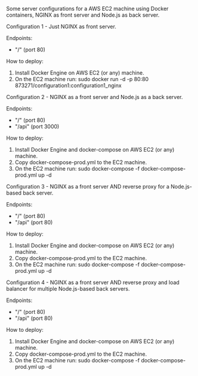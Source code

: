 Some server configurations for a AWS EC2 machine using Docker containers, NGINX as front server and Node.js as back server.

Configuration 1 - Just NGINX as front server.

Endpoints:
- "/" (port 80)

How to deploy:
1) Install Docker Engine on AWS EC2 (or any) machine.
2) On the EC2 machine run:  sudo docker run -d -p 80:80 873271/configuration1:configuration1_nginx

Configuration 2 - NGINX as a front server and Node.js as a back server.

Endpoints:
- "/" (port 80)
- "/api" (port 3000)

How to deploy:
1) Install Docker Engine and docker-compose on AWS EC2 (or any) machine.
2) Copy docker-compose-prod.yml to the EC2 machine.
3) On the EC2 machine run:  sudo docker-compose -f docker-compose-prod.yml up -d

Configuration 3 - NGINX as a front server AND reverse proxy for a Node.js-based back server.

Endpoints:
- "/" (port 80)
- "/api" (port 80)

How to deploy:
1) Install Docker Engine and docker-compose on AWS EC2 (or any) machine.
2) Copy docker-compose-prod.yml to the EC2 machine.
3) On the EC2 machine run:  sudo docker-compose -f docker-compose-prod.yml up -d

Configuration 4 - NGINX as a front server AND reverse proxy and load balancer for multiple Node.js-based back servers.

Endpoints:
- "/" (port 80)
- "/api" (port 80)

How to deploy:
1) Install Docker Engine and docker-compose on AWS EC2 (or any) machine.
2) Copy docker-compose-prod.yml to the EC2 machine.
3) On the EC2 machine run:  sudo docker-compose -f docker-compose-prod.yml up -d